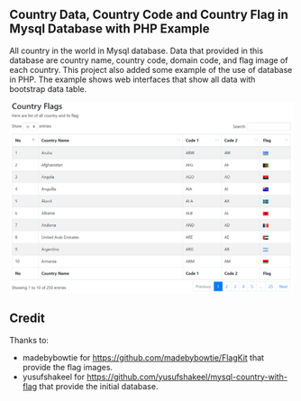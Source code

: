 Country Data, Country Code and Country Flag in Mysql Database with PHP Example
---------

All country in the world in Mysql database. Data that provided in this database are country name, country code, domain code, and flag image of each country. This project also added some example of the use of database in PHP. The example shows web interfaces that show all data with bootstrap data table.

![user interface](./useExamplePHP.PNG)

## Credit
Thanks to:
- madebybowtie for https://github.com/madebybowtie/FlagKit that provide the flag images.
- yusufshakeel for https://github.com/yusufshakeel/mysql-country-with-flag that provide the initial database.